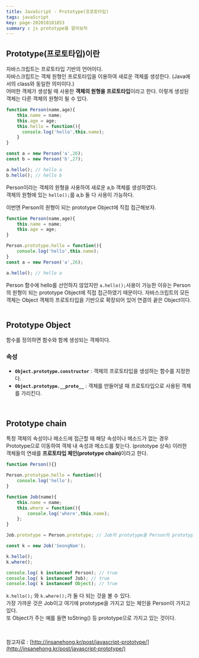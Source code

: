 ```yaml
---
title: JavaScript - Prototype(프로토타입)
tags: javaScript
key: page-202010181853
summary : js prototype을 알아보자
---
```


## Prototype(프로토타입)이란
자바스크립트는 프로토타입 기반의 언어이다.<br/>
자바스크립트는 객체 원형인 프로토타입을 이용하여 새로운 객체를 생성한다. (Java에서의 class와 동일한 의미이다.) <br/>
어떠한 객체가 생성될 때 사용한 <b>객체의 원형을 프로토타입</b>이라고 한다. 이렇게 생성된 객체는 다른 객체의 원형이 될 수 있다. <br/>

```javascript
function Person(name,age){
    this.name = name;
    this.age = age;
    this.hello = function(){
      console.log('hello',this.name);
    }
}

const a = new Person('a',26);
const b = new Person('b',27);

a.hello(); // hello a
b.hello(); // hello b
```
Person이라는 객체의 원형을 사용하여 새로운 a,b 객체를 생성하였다. <br/>
객체의 원형에 있는 `hello();`를 a,b 둘 다 사용이 가능하다.


이번엔 Person의 원형이 되는 prototype Object에 직접 접근해보자.
```javascript
function Person(name,age){
    this.name = name;
    this.age = age;
}

Person.prototype.hello = function(){
    console.log('hello',this.name);
}
const a = new Person('a',26);

a.hello(); // hello a
```
Person 함수에 hello를 선언하지 않았지만 `a.hello();`사용이 가능한 이유는
Person의 원형이 되는 prototype Object에 직접 접근하였기 때문이다.
자바스크립트의 모든 객체는 Object 객체의 프로토타입을 기반으로 확장되어 있어 연결의 끝은 Object이다. <br/>
<br/>
## Prototype Object
함수를 정의하면 함수와 함께 생성되는 객체이다.
### 속성
- <b>`Object.prototype.constructor`</b> : 객체의 프로토타입을 생성하는 함수를 지정한다.
- <b>`Object.prototype.__proto__`</b> : 객체를 만들어낼 때 프로토타입으로 사용된 객체를 가리킨다.

<br/>

## Prototype chain
특정 객체의 속성이나 메소드에 접근할 때 해당 속성이나 메소드가 없는 경우
Prototype으로 이동하여 객체 내 속성과 메소드를 찾는다. (prototype 상속)
이러한 객체들의 연쇄를 <b>프로토타입 체인(prototype chain)</b>이라고 한다.

```javascript
function Person(){}

Person.prototype.hello = function(){
    console.log('hello');
}

function Job(name){
    this.name = name;
    this.where = function(){
        console.log('where',this.name);
    };
}

Job.prototype = Person.prototype; // Job의 prototype을 Person의 prototype으로 바꿈

const k = new Job('SeongNam');

k.hello();
k.where();

console.log( k instanceof Person); // true
console.log( k instanceof Job); // true
console.log( k instanceof Object); // true
```
`k.hello();` 와 `k.where();`가 둘 다 되는 것을 볼 수 있다. <br/>
가장 가까운 것은 Job이고 여기에 prototype을 가지고 있는 체인을 Person이 가지고 있다. <br/>
또 Object가 주는 예를 들면 toString() 등 prototype으로 가지고 있는 것이다.

<br/>

참고자료 : [http://insanehong.kr/post/javascript-prototype/](http://insanehong.kr/post/javascript-prototype/)

<br/><br/><br/><br/>
